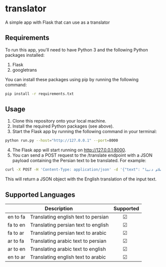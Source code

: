 # translator

A simple app with Flask that can use as a translator

## Requirements

To run this app, you'll need to have Python 3 and the following Python packages installed:

1. Flask
2. googletrans

You can install these packages using pip by running the following command:

```bash
pip install -r requirements.txt
```

## Usage

1. Clone this repository onto your local machine.
2. Install the required Python packages (see above).
3. Start the Flask app by running the following command in your terminal:

```bash
python run.py --host="http://127.0.0.1" --port=8000
```

4. The Flask app will start running on http://127.0.0.1:8000.
5. You can send a POST request to the /translate endpoint with a JSON payload containing the Persian text to be
   translated. For example:

```bash
curl -X POST -H 'Content-Type: application/json' -d '{"text": "سلام دنیا","source":"fa","target":"en"}' http://127.0.0.1:8000/translate
```

This will return a JSON object with the English translation of the input text.

## Supported Languages

|          | &nbsp;&nbsp; &nbsp;&nbsp; &nbsp;&nbsp; &nbsp;&nbsp;Description | Supported                               |
|:---------|:---------------------------------------------------------------|:----------------------------------------|
| en to fa | Translating english text to persian                            | &nbsp;&nbsp; &nbsp;&nbsp; &nbsp;&#9745; |
| fa to en | Translating persian text to english                            | &nbsp;&nbsp; &nbsp;&nbsp; &nbsp;&#9745; |
| fa to ar | Translating persian text to arabic                             | &nbsp;&nbsp; &nbsp;&nbsp; &nbsp;&#9745; |
| ar to fa | Translating arabic text to persian                             | &nbsp;&nbsp; &nbsp;&nbsp; &nbsp;&#9745; |
| ar to en | Translating arabic text to english                             | &nbsp;&nbsp; &nbsp;&nbsp; &nbsp;&#9745; |
| en to ar | Translating english text to arabic                             | &nbsp;&nbsp; &nbsp;&nbsp; &nbsp;&#9745; |